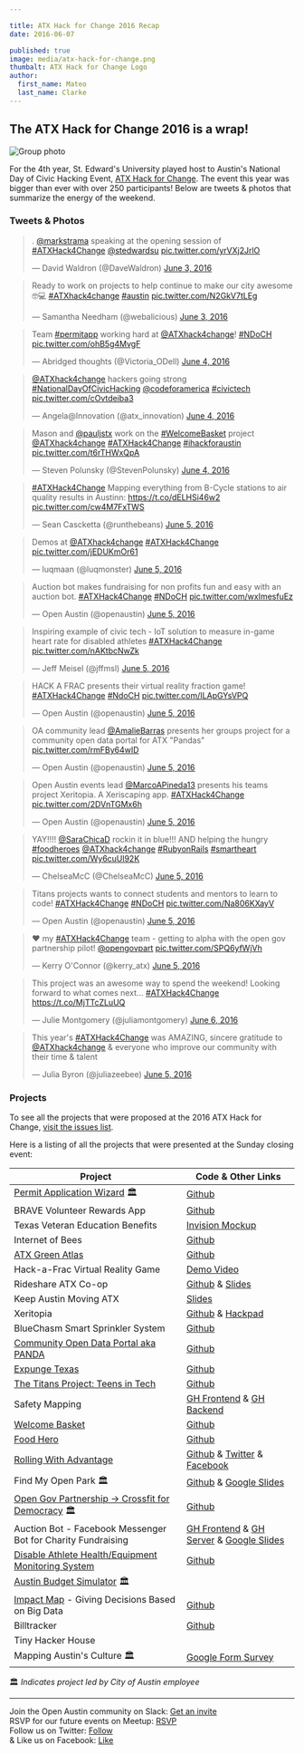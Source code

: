 ```yaml
---

title: ATX Hack for Change 2016 Recap
date: 2016-06-07

published: true
image: media/atx-hack-for-change.png
thumbalt: ATX Hack for Change Logo
author:
  first_name: Mateo
  last_name: Clarke
---
```


## The ATX Hack for Change 2016 is a wrap!

![Group photo](https://pbs.twimg.com/media/CkYefPnVAAEz5wT.jpg:large)

For the 4th year, St. Edward's University played host to Austin's National Day of Civic Hacking Event, [ATX Hack for Change](http://atxhackforchange.org/). The event this year was bigger than ever with over 250 participants! Below are tweets & photos that summarize the energy of the weekend.

### Tweets & Photos

<blockquote class="twitter-tweet" data-lang="en"><p lang="en" dir="ltr">. <a href="https://twitter.com/markstrama">@markstrama</a> speaking at the opening session of <a href="https://twitter.com/hashtag/ATXHack4Change?src=hash">#ATXHack4Change</a> <a href="https://twitter.com/stedwardsu">@stedwardsu</a> <a href="https://t.co/yrVXj2JrlO">pic.twitter.com/yrVXj2JrlO</a></p>&mdash; David Waldron (@DaveWaldron) <a href="https://twitter.com/DaveWaldron/status/738878868723896321">June 3, 2016</a></blockquote>

<blockquote class="twitter-tweet" data-lang="en"><p lang="en" dir="ltr">Ready to work on projects to help continue to make our city awesome 🤓💻 <a href="https://twitter.com/hashtag/ATXhack4change?src=hash">#ATXhack4change</a> <a href="https://twitter.com/hashtag/austin?src=hash">#austin</a> <a href="https://t.co/N2GkV7tLEg">pic.twitter.com/N2GkV7tLEg</a></p>&mdash; Samantha Needham (@webalicious) <a href="https://twitter.com/webalicious/status/738875799802159104">June 3, 2016</a></blockquote>

<blockquote class="twitter-tweet" data-lang="en"><p lang="en" dir="ltr">Team <a href="https://twitter.com/hashtag/permitapp?src=hash">#permitapp</a> working hard at <a href="https://twitter.com/ATXhack4change">@ATXhack4change</a>! <a href="https://twitter.com/hashtag/NDoCH?src=hash">#NDoCH</a> <a href="https://t.co/ohB5g4MvgF">pic.twitter.com/ohB5g4MvgF</a></p>&mdash; Abridged thoughts (@Victoria_ODell) <a href="https://twitter.com/Victoria_ODell/status/739178582589595649">June 4, 2016</a></blockquote>

<blockquote class="twitter-tweet" data-lang="en"><p lang="en" dir="ltr"><a href="https://twitter.com/ATXhack4change">@ATXhack4change</a> hackers going strong <a href="https://twitter.com/hashtag/NationalDayOfCivicHacking?src=hash">#NationalDayOfCivicHacking</a> <a href="https://twitter.com/codeforamerica">@codeforamerica</a> <a href="https://twitter.com/hashtag/civictech?src=hash">#civictech</a> <a href="https://t.co/cOvtdeiba3">pic.twitter.com/cOvtdeiba3</a></p>&mdash; Angela@Innovation (@atx_innovation) <a href="https://twitter.com/atx_innovation/status/739195755273977856">June 4, 2016</a></blockquote>

<blockquote class="twitter-tweet" data-lang="en"><p lang="en" dir="ltr">Mason and <a href="https://twitter.com/pauljstx">@pauljstx</a> work on the <a href="https://twitter.com/hashtag/WelcomeBasket?src=hash">#WelcomeBasket</a> project <a href="https://twitter.com/ATXhack4change">@ATXhack4change</a> <a href="https://twitter.com/hashtag/ATXHack4Change?src=hash">#ATXHack4Change</a> <a href="https://twitter.com/hashtag/ihackforaustin?src=hash">#ihackforaustin</a> <a href="https://t.co/t6rTHWxQpA">pic.twitter.com/t6rTHWxQpA</a></p>&mdash; Steven Polunsky (@StevenPolunsky) <a href="https://twitter.com/StevenPolunsky/status/739183463505354752">June 4, 2016</a></blockquote>

<blockquote class="twitter-tweet" data-lang="en"><p lang="en" dir="ltr"><a href="https://twitter.com/hashtag/ATXHack4Change?src=hash">#ATXHack4Change</a> Mapping everything from B-Cycle stations to air quality results in Austinn: <a href="https://t.co/dELHSi46w2">https://t.co/dELHSi46w2</a> <a href="https://t.co/cw4M7FxTWS">pic.twitter.com/cw4M7FxTWS</a></p>&mdash; Sean Cascketta (@runthebeans) <a href="https://twitter.com/runthebeans/status/739511778871123968">June 5, 2016</a></blockquote>

<blockquote class="twitter-tweet" data-lang="en"><p lang="es" dir="ltr">Demos at <a href="https://twitter.com/ATXhack4change">@ATXhack4change</a> <a href="https://twitter.com/hashtag/ATXHack4Change?src=hash">#ATXHack4Change</a> <a href="https://t.co/jEDUKmOr61">pic.twitter.com/jEDUKmOr61</a></p>&mdash; luqmaan (@luqmonster) <a href="https://twitter.com/luqmonster/status/739507887232278528">June 5, 2016</a></blockquote>

<blockquote class="twitter-tweet" data-lang="en"><p lang="en" dir="ltr">Auction bot makes fundraising for non profits fun and easy with an auction bot. <a href="https://twitter.com/hashtag/ATXHack4Change?src=hash">#ATXHack4Change</a> <a href="https://twitter.com/hashtag/NDoCH?src=hash">#NDoCH</a> <a href="https://t.co/wxImesfuEz">pic.twitter.com/wxImesfuEz</a></p>&mdash; Open Austin (@openaustin) <a href="https://twitter.com/openaustin/status/739522764025909249">June 5, 2016</a></blockquote>

<blockquote class="twitter-tweet" data-lang="en"><p lang="en" dir="ltr">Inspiring example of civic tech - IoT solution to measure in-game heart rate for disabled athletes <a href="https://twitter.com/hashtag/ATXHack4Change?src=hash">#ATXHack4Change</a> <a href="https://t.co/nAKtbcNwZk">pic.twitter.com/nAKtbcNwZk</a></p>&mdash; Jeff Meisel (@jffmsl) <a href="https://twitter.com/jffmsl/status/739526054050598912">June 5, 2016</a></blockquote>

<blockquote class="twitter-tweet" data-lang="en"><p lang="en" dir="ltr">HACK A FRAC presents their virtual reality fraction game! <a href="https://twitter.com/hashtag/ATXHack4Change?src=hash">#ATXHack4Change</a> <a href="https://twitter.com/hashtag/NdoCH?src=hash">#NdoCH</a> <a href="https://t.co/ILApGYsVPQ">pic.twitter.com/ILApGYsVPQ</a></p>&mdash; Open Austin (@openaustin) <a href="https://twitter.com/openaustin/status/739511497496231937">June 5, 2016</a></blockquote>

<blockquote class="twitter-tweet" data-lang="en"><p lang="en" dir="ltr">OA community lead <a href="https://twitter.com/AmalieBarras">@AmalieBarras</a> presents her groups project for a community open data portal for ATX &quot;Pandas&quot; <a href="https://t.co/rmFBy64wID">pic.twitter.com/rmFBy64wID</a></p>&mdash; Open Austin (@openaustin) <a href="https://twitter.com/openaustin/status/739515983136624640">June 5, 2016</a></blockquote>

<blockquote class="twitter-tweet" data-lang="en"><p lang="en" dir="ltr">Open Austin events lead <a href="https://twitter.com/MarcoAPineda13">@MarcoAPineda13</a> presents his teams project Xeritopia. A Xeriscaping app. <a href="https://twitter.com/hashtag/ATXHack4Change?src=hash">#ATXHack4Change</a> <a href="https://t.co/2DVnTGMx6h">pic.twitter.com/2DVnTGMx6h</a></p>&mdash; Open Austin (@openaustin) <a href="https://twitter.com/openaustin/status/739513737309093888">June 5, 2016</a></blockquote>

<blockquote class="twitter-tweet" data-lang="en"><p lang="en" dir="ltr">YAY!!!! <a href="https://twitter.com/SaraChicaD">@SaraChicaD</a> rockin it in blue!!! AND helping the hungry <a href="https://twitter.com/hashtag/foodheroes?src=hash">#foodheroes</a> <a href="https://twitter.com/ATXhack4change">@ATXhack4change</a> <a href="https://twitter.com/hashtag/RubyonRails?src=hash">#RubyonRails</a> <a href="https://twitter.com/hashtag/smartheart?src=hash">#smartheart</a> <a href="https://t.co/Wy6cuUl92K">pic.twitter.com/Wy6cuUl92K</a></p>&mdash; ChelseaMcC (@ChelseaMcC) <a href="https://twitter.com/ChelseaMcC/status/739519509732560896">June 5, 2016</a></blockquote>

<blockquote class="twitter-tweet" data-lang="en"><p lang="en" dir="ltr">Titans projects wants to connect students and mentors to learn to code! <a href="https://twitter.com/hashtag/ATXHack4Change?src=hash">#ATXHack4Change</a> <a href="https://twitter.com/hashtag/NDoCH?src=hash">#NDoCH</a> <a href="https://t.co/Na806KXayV">pic.twitter.com/Na806KXayV</a></p>&mdash; Open Austin (@openaustin) <a href="https://twitter.com/openaustin/status/739517591706734598">June 5, 2016</a></blockquote>

<blockquote class="twitter-tweet" data-lang="en"><p lang="en" dir="ltr">❤️ my <a href="https://twitter.com/hashtag/ATXHack4Change?src=hash">#ATXHack4Change</a> team - getting to alpha with the open gov partnership pilot! <a href="https://twitter.com/opengovpart">@opengovpart</a> <a href="https://t.co/SPQ6yfWjVh">pic.twitter.com/SPQ6yfWjVh</a></p>&mdash; Kerry O&#39;Connor (@kerry_atx) <a href="https://twitter.com/kerry_atx/status/739525856041701376">June 5, 2016</a></blockquote>

<blockquote class="twitter-tweet" data-lang="en"><p lang="en" dir="ltr">This project was an awesome way to spend the weekend! Looking forward to what comes next... <a href="https://twitter.com/hashtag/ATXHack4Change?src=hash">#ATXHack4Change</a> <a href="https://t.co/MjTTcZLuUQ">https://t.co/MjTTcZLuUQ</a></p>&mdash; Julie Montgomery (@juliamontgomery) <a href="https://twitter.com/juliamontgomery/status/739854471488901120">June 6, 2016</a></blockquote>

<blockquote class="twitter-tweet" data-lang="en"><p lang="en" dir="ltr">This year&#39;s <a href="https://twitter.com/hashtag/ATXHack4Change?src=hash">#ATXHack4Change</a> was AMAZING, sincere gratitude to <a href="https://twitter.com/ATXhack4change">@ATXhack4change</a> &amp; everyone who improve our community with their time &amp; talent</p>&mdash; Julia Byron (@juliazeebee) <a href="https://twitter.com/juliazeebee/status/739544812349579265">June 5, 2016</a></blockquote>

### Projects

To see all the projects that were proposed at the 2016 ATX Hack for Change, [visit the issues list](https://github.com/open-austin/atx-hack-for-change-2016/issues).

Here is a listing of all the projects that were presented at the Sunday closing event:

| Project                                                                                     | Code & Other Links                                                               |
|---------------------------------------------------------------------------------------------|----------------------------------------------------------------------------------|
| [Permit Application Wizard](https://permit-wiz.herokuapp.com/) 🏛                           | [Github](https://github.com/open-austin/permit-server)                           |
| BRAVE Volunteer Rewards App                                                                 | [Github](https://github.com/jamesjackson/braveapp)                               |
| Texas Veteran Education Benefits                                                            | [Invision Mockup](https://projects.invisionapp.com/share/7G7JFMMCS#/screens/164299780) |
| Internet of Bees                                                                            | [Github](https://github.com/chrisdhanaraj/internetofbees/)                       |
| [ATX Green Atlas](http://jemrrs.github.io/atxgreenatlas/)                                   | [Github](http://github.com/jemrrs/atxgreenatlas)                                 |
| Hack-a-Frac Virtual Reality Game                                                            | [Demo Video](https://dl.dropboxusercontent.com/u/2382871/SLICING%20FOOD%20ACTION%20FLICK%202016.mov) |
| Rideshare ATX Co-op                                                                         | [Github](https://github.com/rideshareatx) & [Slides](http://rideshareatx-org.herokuapp.com/mobility.html#/) |
| Keep Austin Moving ATX                                                                      | [Slides](http://rideshareatx-org.herokuapp.com/#/)                               |
| Xeritopia                                                                                   | [Github](https://github.com/mapineda/xeriscape_atxhacks4change_2016) & [Hackpad](https://hackpad.com/Xeriscape_ATX-OAvRDE8RYyP) |
| BlueChasm Smart Sprinkler System                                                            | [Github](https://github.com/jrriosBC/smart-sprinkler)                            |
| [Community Open Data Portal aka PANDA](http://amaliebarras.github.io/data-portal-new/)      | [Github](https://github.com/amaliebarras/data-portal-new)                        |
| [Expunge Texas](http://expungetexas.org/index.html)                                         | [Github](https://github.com/kkarsnia/expunge)                                    |
| [The Titans Project: Teens in Tech](http://www.thetitansproject.com)                        | [Github](https://github.com/codykeith/TITANS)                                    |
| Safety Mapping                                                                              | [GH Frontend](https://github.com/Sahedeva/bikePed2) & [GH Backend](https://github.com/Sahedeva/bikePedBackEnd) |
| [Welcome Basket](http://ludwigmace.github.io/atxbasket/#/)                                  | [Github](https://github.com/ludwigmace/atxbasket)                                |
| [Food Hero](http://food-donate.herokuapp.com/)                                              | [Github](https://github.com/rubygeek/food_donate)                                |
| [Rolling With Advantage](http://www.rollingwithadvantage.com)                               | [Github](https://github.com/RollingWithAdvantage) & [Twitter](http://www.twitter.com/RollingWAdvantage) & [Facebook](http://www.facebook.com/rollingwithadvantage/) |
| Find My Open Park 🏛                                                                        | [Github](https://github.com/wrays/find-my-open-park) & [Google Slides](https://docs.google.com/presentation/d/1gH-l33GbELcQlqxIToG8zglRXoZsZBub2sqdzSUMAuE/edit#slide=id.p) |
| [Open Gov Partnership -> Crossfit for Democracy](http://cityofaustin.github.io/open-gov-partnership/) 🏛 | [Github](https://github.com/cityofaustin/open-gov-partnership/tree/gh-pages) |
| Auction Bot - Facebook Messenger Bot for Charity Fundraising                                | [GH Frontend](https://github.com/krismuniz/auctionbot) & [GH Server](https://github.com/aaronbenz/auctionbot-back) & [Google Slides](https://docs.google.com/presentation/d/1YHRu6xhLcEZnGyhftL83kgWcwQYARghZmcPnHWNqDZk/edit#slide=id.g128b1b71f0_0_269) |
| [Disable Athlete Health/Equipment Monitoring System](https://dahmos.org/)                   | [Github](https://github.com/Bokbot/damn-hardware)                                |
| [Austin Budget Simulator](http://www.austintexas.gov/dollarsandsense) 🏛                    |                                                                                  |
| [Impact Map](http://Impactmap.us) - Giving Decisions Based on Big Data                      | [Github](https://github.com/deirdrewalsh/Big-Data-4-Giving-)                     |
| Billtracker                                                                                 | [Github](https://github.com/bill-tracker)                                        |
| Tiny Hacker House                                                                           |                                                                                  |
| Mapping Austin's Culture 🏛                                                                 | [Google Form Survey](https://docs.google.com/forms/d/1xmzcoGHlqaywWjbFW4DdkNQTUiGVekJ0Su_7ZscAeD4/viewform) |

🏛 _Indicates project led by City of Austin employee_



---

Join the Open Austin community on Slack: [Get an invite](http://slack.open-austin.org/)
<br />
RSVP for our future events on Meetup: [RSVP](http://www.meetup.com/Open-Austin/events/231148616/)
<br />
Follow us on Twitter: [Follow](https://twitter.com/openaustin?lang=en)
<br />
& Like us on Facebook: [Like](https://www.facebook.com/Open-Austin-412390968837071/)

<script async src="//platform.twitter.com/widgets.js" charset="utf-8"></script>
